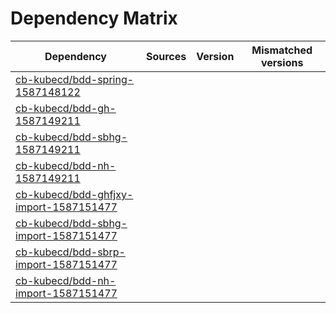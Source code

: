 # Dependency Matrix

Dependency | Sources | Version | Mismatched versions
---------- | ------- | ------- | -------------------
[cb-kubecd/bdd-spring-1587148122](https://github.com/cb-kubecd/bdd-spring-1587148122.git) |  | []() | 
[cb-kubecd/bdd-gh-1587149211](https://github.com/cb-kubecd/bdd-gh-1587149211.git) |  | []() | 
[cb-kubecd/bdd-sbhg-1587149211](https://github.com/cb-kubecd/bdd-sbhg-1587149211.git) |  | []() | 
[cb-kubecd/bdd-nh-1587149211](https://github.com/cb-kubecd/bdd-nh-1587149211.git) |  | []() | 
[cb-kubecd/bdd-ghfjxy-import-1587151477](https://github.com/cb-kubecd/bdd-ghfjxy-import-1587151477.git) |  | []() | 
[cb-kubecd/bdd-sbhg-import-1587151477](https://github.com/cb-kubecd/bdd-sbhg-import-1587151477.git) |  | []() | 
[cb-kubecd/bdd-sbrp-import-1587151477](https://github.com/cb-kubecd/bdd-sbrp-import-1587151477.git) |  | []() | 
[cb-kubecd/bdd-nh-import-1587151477](https://github.com/cb-kubecd/bdd-nh-import-1587151477.git) |  | []() | 
